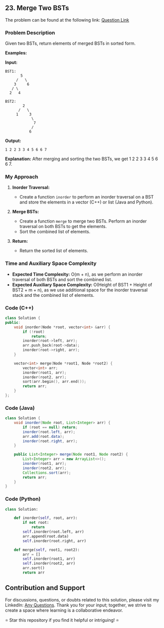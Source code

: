## 23. Merge Two BSTs

The problem can be found at the following link: [Question Link](https://www.geeksforgeeks.org/problems/merge-two-bst-s/1)

### Problem Description

Given two BSTs, return elements of merged BSTs in sorted form.

**Examples:**

**Input:**
```
BST1:
       5
     /   \
    3     6
   / \
  2   4  

BST2:
        2
      /   \
     1     3
            \
             7
            /
           6
```
**Output:**
```
1 2 2 3 3 4 5 6 6 7
```
**Explanation:**
After merging and sorting the two BSTs, we get 1 2 2 3 3 4 5 6 6 7.


### My Approach

1. **Inorder Traversal:**
   - Create a function `inorder` to perform an inorder traversal on a BST and store the elements in a vector (C++) or list (Java and Python).

2. **Merge BSTs:**
   - Create a function `merge` to merge two BSTs. Perform an inorder traversal on both BSTs to get the elements.
   - Sort the combined list of elements.

3. **Return:**
   - Return the sorted list of elements.

### Time and Auxiliary Space Complexity

- **Expected Time Complexity:** O(m + n), as we perform an inorder traversal of both BSTs and sort the combined list.
- **Expected Auxiliary Space Complexity:** O(Height of BST1 + Height of BST2 + m + n), as we use additional space for the inorder traversal stack and the combined list of elements.

### Code (C++)

```cpp
class Solution {
public:
    void inorder(Node *root, vector<int> &arr) {
        if (!root)
            return;
        inorder(root->left, arr);
        arr.push_back(root->data);
        inorder(root->right, arr);
    }

    vector<int> merge(Node *root1, Node *root2) {
        vector<int> arr;
        inorder(root1, arr);
        inorder(root2, arr);
        sort(arr.begin(), arr.end());
        return arr;
    }
};
```

### Code (Java)

```java
class Solution {
    void inorder(Node root, List<Integer> arr) {
        if (root == null) return;
        inorder(root.left, arr);
        arr.add(root.data);
        inorder(root.right, arr);
    }

    public List<Integer> merge(Node root1, Node root2) {
        List<Integer> arr = new ArrayList<>();
        inorder(root1, arr);
        inorder(root2, arr);
        Collections.sort(arr);
        return arr;
    }
}
```

### Code (Python)

```python
class Solution:

    def inorder(self, root, arr):
        if not root:
            return
        self.inorder(root.left, arr)
        arr.append(root.data)
        self.inorder(root.right, arr)

    def merge(self, root1, root2):
        arr = []
        self.inorder(root1, arr)
        self.inorder(root2, arr)
        arr.sort()
        return arr
```

## Contribution and Support

For discussions, questions, or doubts related to this solution, please visit my LinkedIn: [Any Questions](https://www.linkedin.com/in/het-patel-8b110525a/). Thank you for your input; together, we strive to create a space where learning is a collaborative endeavor.

⭐ Star this repository if you find it helpful or intriguing! ⭐
